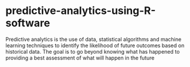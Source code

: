 # predictive-analytics-using-R-software
Predictive analytics is the use of data, statistical algorithms and machine learning techniques to identify the likelihood of future outcomes based on historical data. The goal is to go beyond knowing what has happened to providing a best assessment of what will happen in the future
